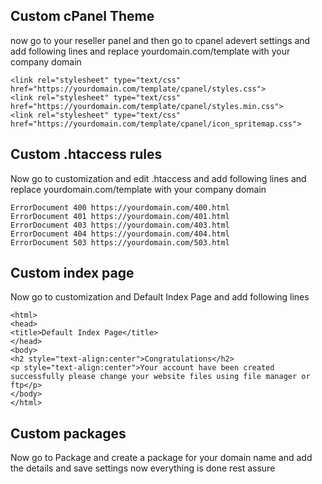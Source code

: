 ## Custom cPanel Theme
now go to your reseller panel and then go to cpanel adevert settings and add following lines and replace yourdomain.com/template with your company domain
```
<link rel="stylesheet" type="text/css" href="https://yourdomain.com/template/cpanel/styles.css">
<link rel="stylesheet" type="text/css" href="https://yourdomain.com/template/cpanel/styles.min.css">
<link rel="stylesheet" type="text/css" href="https://yourdomain.com/template/cpanel/icon_spritemap.css">
```
##  Custom .htaccess rules
Now go to customization and edit .htaccess and add following lines and replace yourdomain.com/template with your company domain
```
ErrorDocument 400 https://yourdomain.com/400.html
ErrorDocument 401 https://yourdomain.com/401.html
ErrorDocument 403 https://yourdomain.com/403.html
ErrorDocument 404 https://yourdomain.com/404.html
ErrorDocument 503 https://yourdomain.com/503.html
```
## Custom index  page
Now go to customization and Default Index Page and add following lines
```
<html>
<head>
<title>Default Index Page</title>
</head>
<body>
<h2 style="text-align:center">Congratulations</h2>
<p style="text-align:center">Your account have been created successfully please change your website files using file manager or ftp</p>
</body>
</html>
```
## Custom packages
Now go to Package and create a package for your domain name and add the details and save settings
now everything is done rest assure
